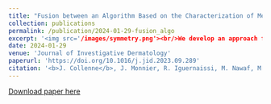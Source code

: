 ```yaml
---
title: "Fusion between an Algorithm Based on the Characterization of Melanocytic Lesions Asymmetry with an Ensemble of Convolutional Neural Networks for Melanoma Detection"
collection: publications
permalink: /publication/2024-01-29-fusion_algo
excerpt: '<img src='/images/symmetry.png'><br/>We develop an approach focusing on the asymmetry within skin lesions to detect melanomas. An asymmetry model predicts the asymmetry rate of a given lesion, which, when combined with convolutional neural networks, improves the final results and enhances interpretability for dermatologists.'
date: 2024-01-29
venue: 'Journal of Investigative Dermatology'
paperurl: 'https://doi.org/10.1016/j.jid.2023.09.289'
citation: '<b>J. Collenne</b>, J. Monnier, R. Iguernaissi, M. Nawaf, M.-A. Richard, J.-J. Grob, C. Gaudy-Marqueste, S. Dubuisson, D. Merad. (2024). &quot;Fusion between an Algorithm Based on the Characterization of Melanocytic Lesions Asymmetry with an Ensemble of Convolutional Neural Networks for Melanoma Detection.&quot; <i>Journal of Investigative Dermatology.</i>'
---
```


[Download paper here](http://academicpages.github.io/files/paper1.pdf)
